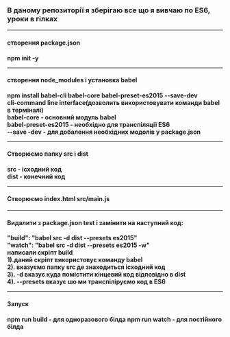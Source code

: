 <h3><b>В даному репозиторії я зберігаю все що я вивчаю по ES6, уроки в гілках<b></h3>
<hr>

<h4><b>створення package.json<b></h4>
npm init -y 

<hr>
<h4><b>створення node_modules і установка babel<b></h4>
npm install babel-cli  babel-core babel-preset-es2015 --save-dev <br>
cli-command line interface(дозволить використовувати команди babel в терміналі)<br>
babel-core - основний модуль babel<br>
babel-preset-es2015 - необхідно для транспіляції ES6 <br>
--save -dev - для добалення необхідних модолів у package.json<br>

<hr>
<h4><b>Створюємо папку src і dist<b></h4>
src - ісходний код <br>
dist - конечний код

<hr>
<h4><b>Створюємо index.html src/main.js<b></h4>

<hr>
<h4><b>Видалити з package.json test і замінити на наступний код:<b></h4>
"build": "babel src -d dist --presets es2015" <br>
"watch": "babel src -d dist --presets es2015 -w" <br>
написали скріпт build <br>
1).даний скріпт використовує команду babel <br>
2). вказуємо папку src де знаходиться ісходний код<br>
3). -d вказує куда помістити кінцевий код відповідно в dist<br>
4). --presets вказує шо ми транспіліруємо код в ES6<br>

<hr>
<h4><b>Запуск<b></h4>
npm run build - для одноразового білда
npm run watch - для постійного білда
